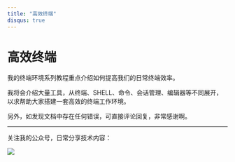 ```yaml
---
title: "高效终端"
disqus: true
---
```


# 高效终端

我的终端环境系列教程重点介绍如何提高我们的日常终端效率。

我将会介绍大量工具，从终端、SHELL、命令、会话管理、编辑器等不同展开，以求帮助大家搭建一套高效的终端工作环境。

另外，如发现文档中存在任何错误，可直接评论回复，非常感谢啊。

---

关注我的公众号，日常分享技术内容：

![](https://cdn.jsdelivr.net/gh/poloxue/images@main/wechat.png)

